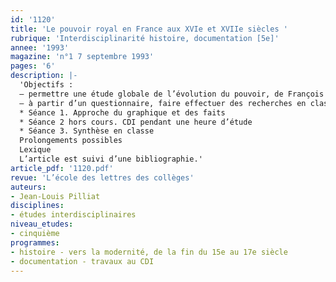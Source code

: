 ```yaml
---
id: '1120'
title: 'Le pouvoir royal en France aux XVIe et XVIIe siècles '
rubrique: 'Interdisciplinarité histoire, documentation [5e]'
annee: '1993'
magazine: 'n°1 7 septembre 1993'
pages: '6'
description: |-
  'Objectifs :
  – permettre une étude globale de l’évolution du pouvoir, de François Ier à Louis XIV, grâce à un graphique chronologique (donné en fin d’article)
  – à partir d’un questionnaire, faire effectuer des recherches en classe et au CDI
  * Séance 1. Approche du graphique et des faits
  * Séance 2 hors cours. CDI pendant une heure d’étude
  * Séance 3. Synthèse en classe
  Prolongements possibles
  Lexique
  L’article est suivi d’une bibliographie.'
article_pdf: '1120.pdf'
revue: 'L’école des lettres des collèges'
auteurs:
- Jean-Louis Pilliat
disciplines:
- études interdisciplinaires
niveau_etudes:
- cinquième
programmes:
- histoire - vers la modernité, de la fin du 15e au 17e siècle
- documentation - travaux au CDI
---
```

